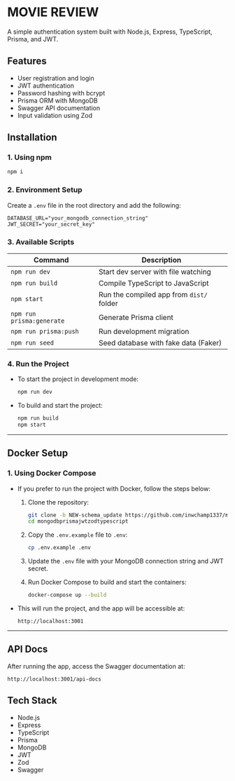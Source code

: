 # MOVIE REVIEW 

A simple authentication system built with Node.js, Express, TypeScript, Prisma, and JWT.

## Features

- User registration and login
- JWT authentication
- Password hashing with bcrypt
- Prisma ORM with MongoDB
- Swagger API documentation
- Input validation using Zod

## Installation

### 1. **Using npm**

```bash
npm i
```

### 2. **Environment Setup**

Create a `.env` file in the root directory and add the following:

```env
DATABASE_URL="your_mongodb_connection_string"
JWT_SECRET="your_secret_key"
```

### 3. **Available Scripts**

| Command                  | Description                              |
|--------------------------|------------------------------------------|
| `npm run dev`            | Start dev server with file watching      |
| `npm run build`          | Compile TypeScript to JavaScript         |
| `npm start`              | Run the compiled app from `dist/` folder |
| `npm run prisma:generate`| Generate Prisma client                   |
| `npm run prisma:push`    | Run development migration                |
| `npm run seed`           | Seed database with fake data (Faker)     |

### 4. **Run the Project**

- To start the project in development mode:

  ```bash
  npm run dev
  ```

- To build and start the project:

  ```bash
  npm run build
  npm start
  ```

---

## Docker Setup

### 1. **Using Docker Compose**

- If you prefer to run the project with Docker, follow the steps below:

  1. Clone the repository:

     ```bash
     git clone -b NEW-schema_update https://github.com/inwchamp1337/mongodbprismajwtzodtypescript.git
     cd mongodbprismajwtzodtypescript
     ```

  2. Copy the `.env.example` file to `.env`:

     ```bash
     cp .env.example .env
     ```

  3. Update the `.env` file with your MongoDB connection string and JWT secret.

  4. Run Docker Compose to build and start the containers:

     ```bash
     docker-compose up --build
     ```

- This will run the project, and the app will be accessible at:

  ```
  http://localhost:3001
  ```

---

## API Docs

After running the app, access the Swagger documentation at:

```
http://localhost:3001/api-docs
```

## Tech Stack

- Node.js
- Express
- TypeScript
- Prisma
- MongoDB
- JWT
- Zod
- Swagger
